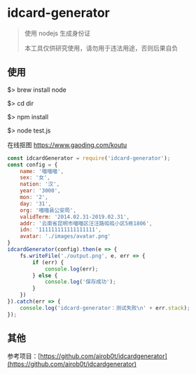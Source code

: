 # idcard-generator

> 使用 nodejs 生成身份证
> 
> 本工具仅供研究使用，请勿用于违法用途，否则后果自负

## 使用

$> brew install node

$> cd dir

$> npm install

$> node test.js

在线抠图 https://www.gaoding.com/koutu

```javascript
const idcardGenerator = require('idcard-generator');
const config = {
    name: '喵喵喵',
    sex: '女',
    nation: '汉',
    year: '3000',
    mon: '2',
    day: '31',
    org: '喵喵县公安局',
    validTerm: '2014.02.31-2019.02.31',
    addr: '云南省昆明市喵喵区汪汪路呱呱小区5栋1806',
    idn: '111111111111111111',
    avatar: './images/avatar.png'
}
idcardGenerator(config).then(e => {
    fs.writeFile('./output.png', e, err => {
        if (err) {
            console.log(err);
        } else {
            console.log('保存成功');
        }
    })
}).catch(err => {
    console.log('idcard-generator：测试失败\n' + err.stack);
});
```

## 其他

参考项目：[https://github.com/airob0t/idcardgenerator](https://github.com/airob0t/idcardgenerator)
